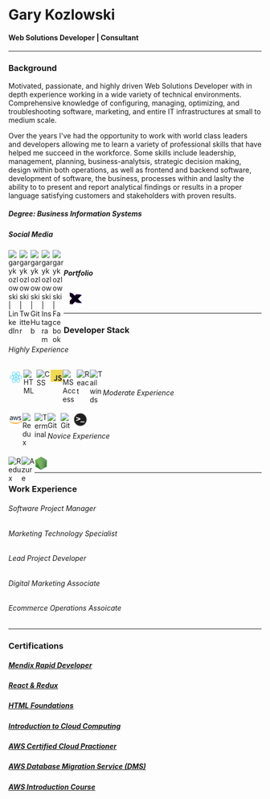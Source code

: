 <h1>Gary Kozlowski</h1>
<h4>Web Solutions Developer | Consultant</h4>
<hr>
<h3>Background</h3>

<p>Motivated, passionate, and highly driven Web Solutions Developer with in depth experience working in a wide variety of technical environments. Comprehensive knowledge of configuring, managing, optimizing, and troubleshooting software, marketing, and entire IT infrastructures at small to medium scale.</p>

<p>Over the years I've had the opportunity to work with world class leaders and developers allowing me to learn a variety of professional skills that have helped me succeed in the workforce. Some skills include leadership, management, planning, business-analytsis, strategic decision making, design within both operations, as well as frontend and backend software, development of software, the business, processes within and laslty the ability to to present and report analytical findings or results in a proper language satisfying customers and stakeholders with proven results.</p>

<h5>Degree: Business Information Systems</h5>

<h5>Social Media</h5>
<a href="https://www.linkedin.com/in/gary-kozlowski-825053138/"><img align="left" alt="garykozlowski | LinkedIn" width="22px" src="https://cdn.jsdelivr.net/npm/simple-icons@v3/icons/linkedin.svg" /></a>
<a href="https://twitter.com/GaryKozlowski1"><img align="left" alt="garykozlowski | Twitter" width="22px" src="https://cdn.jsdelivr.net/npm/simple-icons@v3/icons/twitter.svg" /></a>
<a href="https://github.com/gkozlowskidesign"><img align="left" alt="garykozlowski | GitHub" width="22px" src="https://cdn.jsdelivr.net/npm/simple-icons@v3/icons/github.svg" /></a>
<a href="https://www.instagram.com/garykozlowski1/?next=%2Fgary_kozlowski1%2F"><img align="left" alt="garykozlowski | Instagram" width="22px" src="https://cdn.jsdelivr.net/npm/simple-icons@v3/icons/instagram.svg" /></a>
<a href="https://www.facebook.com/garyjr.kozlowski/"><img align="left" alt="garykozlowski | Facebook" width="22px" src="https://cdn.jsdelivr.net/npm/simple-icons@v3/icons/facebook.svg" /></a>
<br>

<h5>Portfolio</h5>
<a href="https://garykozlowski.com/"><img align="left" alt="garykozlowski | portfolio" width="40px" src="https://raw.githubusercontent.com/gkozlowskidesign/React-Portfolio/main/src/assets/gk-1.png" /></a>
<br>
<br>
<hr>

<h3>Developer Stack</h3>

<h6>Highly Experience</h6>
  <img align="left" alt="React" width="30px" src="https://raw.githubusercontent.com/github/explore/80688e429a7d4ef2fca1e82350fe8e3517d3494d/topics/react/react.png" />
  <img align="left" alt="HTML" width="26px"     src="https://cdn-icons-png.flaticon.com/512/1532/1532556.png" />
  <img align="left" alt="CSS" width="28px" src="https://cdn4.iconfinder.com/data/icons/social-media-logos-6/512/121-css3-512.png" />
  <img align="left" alt="JavaScript" width="24px" src="https://raw.githubusercontent.com/github/explore/80688e429a7d4ef2fca1e82350fe8e3517d3494d/topics/javascript/javascript.png" />
  <img align="left" alt="MSAccess" width="28px" src="https://iconarchive.com/download/i74703/iconstoc/ms-office-2013/access.ico" />
  <img align="left" alt="React" width="26px" src="https://cdn-icons-png.flaticon.com/512/5968/5968672.png" />
  <img align="left" alt="Tailwinds" width="26px" src="https://upload.wikimedia.org/wikipedia/commons/thumb/d/d5/Tailwind_CSS_Logo.svg/1200px-Tailwind_CSS_Logo.svg.png" />

  <br> 
  
<h6>Moderate Experience</h6>
  <img align="left" alt="AWS" width="28px" src="https://raw.githubusercontent.com/github/explore/80688e429a7d4ef2fca1e82350fe8e3517d3494d/topics/aws/aws.png" />
  <img align="left" alt="Redux" width="24px" src="https://upload.wikimedia.org/wikipedia/commons/thumb/b/b2/Database-mysql.svg/1448px-Database-mysql.svg.png" />
  <img align="left" alt="Terminal" width="26px" src="https://cdn.iconscout.com/icon/free/png-256/netlify-3629537-3032320.png" />
  <img align="left" alt="Git" width="26px" src="https://icones.pro/wp-content/uploads/2021/06/icone-github-violet.png" />
  <img align="left" alt="Git" width="26px" src="https://avatars.githubusercontent.com/u/18133?s=200&v=4" />
  <img align="left" alt="Terminal" width="26px" src="https://raw.githubusercontent.com/github/explore/80688e429a7d4ef2fca1e82350fe8e3517d3494d/topics/terminal/terminal.png" />

   <br>
   
<h6>Novice Experience</h6>
  <img align="left" alt="Redux" width="26px" src="https://img.icons8.com/color/480/redux.png" />
  <img align="left" alt="Azure" width="26px" src="https://upload.wikimedia.org/wikipedia/commons/thumb/f/fa/Microsoft_Azure.svg/1200px-Microsoft_Azure.svg.png" />
  <img href="#" align="left" alt="Node.js" width="26px" src="https://raw.githubusercontent.com/github/explore/80688e429a7d4ef2fca1e82350fe8e3517d3494d/topics/nodejs/nodejs.png" />
     
  <br>
  <hr>
  
  
<h3>Work Experience</h3>
<h6>Software Project Manager</h6>
<h6>Marketing Technology Specialist</h6>
<h6>Lead Project Developer</h6>
<h6>Digital Marketing Associate</h6>
<h6>Ecommerce Operations Assoicate</h6>

<hr>
  
<h3>Certifications</h3>

<h5><a href="https://drive.google.com/file/d/1544yC2fwe0_evZAMTJRPEdKHi7yEI6rm/view">Mendix Rapid Developer</a></h5>
<h5><a href="https://www.sololearn.com/certificates/CT-SQ4TAIIM">React & Redux</a></h5>
<h5><a href="https://www.sololearn.com/certificates/CT-ZNJ9C0W9">HTML Foundations</a></h5>
<h5><a href="https://verify.acloud.guru/08353D4BE2DA">Introduction to Cloud Computing</a></h5>
<h5><a href="https://verify.acloud.guru/02A9147C1109">AWS Certified Cloud Practioner</a></h5>
<h5><a href="https://verify.acloud.guru/6F7228088730">AWS Database Migration Service (DMS)</a></h5>
<h5><a href="https://verify.acloud.guru/488D24E66C3C">AWS Introduction Course</a></h5>


 

